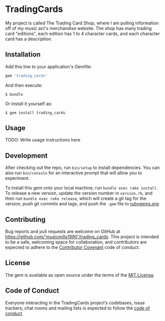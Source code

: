 # TradingCards

My project is called The Trading Card Shop, where I am pulling information off of my music act's merchandise website.
The shop has many trading card "editions", each edition has 1 to 4 character cards, and each character card has a description.

## Installation

Add this line to your application's Gemfile:

```ruby
gem 'trading_cards'
```

And then execute:

    $ bundle

Or install it yourself as:

    $ gem install trading_cards

## Usage

TODO: Write usage instructions here

## Development

After checking out the repo, run `bin/setup` to install dependencies. You can also run `bin/console` for an interactive prompt that will allow you to experiment.

To install this gem onto your local machine, run `bundle exec rake install`. To release a new version, update the version number in `version.rb`, and then run `bundle exec rake release`, which will create a git tag for the version, push git commits and tags, and push the `.gem` file to [rubygems.org](https://rubygems.org).

## Contributing

Bug reports and pull requests are welcome on GitHub at https://github.com/'musicmills1990'/trading_cards. This project is intended to be a safe, welcoming space for collaboration, and contributors are expected to adhere to the [Contributor Covenant](http://contributor-covenant.org) code of conduct.

## License

The gem is available as open source under the terms of the [MIT License](https://opensource.org/licenses/MIT).

## Code of Conduct

Everyone interacting in the TradingCards project’s codebases, issue trackers, chat rooms and mailing lists is expected to follow the [code of conduct](https://github.com/'musicmills1990'/trading_cards/blob/master/CODE_OF_CONDUCT.md).
